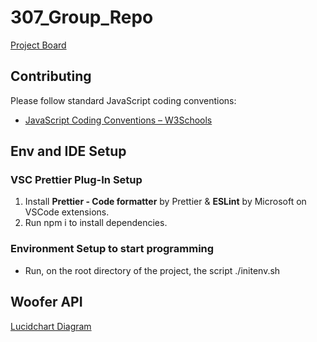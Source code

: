 # 307_Group_Repo

[Project Board](https://github.com/users/ainsleyward/projects/1)

## Contributing

Please follow standard JavaScript coding conventions:

- [JavaScript Coding Conventions – W3Schools](https://www.w3schools.com/js/js_conventions.asp)

## Env and IDE Setup

### VSC Prettier Plug-In Setup

1. Install **Prettier - Code formatter** by Prettier & **ESLint** by Microsoft on VSCode extensions.
2. Run npm i to install dependencies.

### Environment Setup to start programming

- Run, on the root directory of the project, the script ./initenv.sh

## Woofer API

[Lucidchart Diagram](https://lucid.app/lucidchart/e520feb5-0120-464d-a370-7f7286b0e6d3/edit?viewport_loc=88%2C-225%2C441%2C871%2C0_0&invitationId=inv_9651b60a-3364-43ad-929a-471e51b4ee7e)
